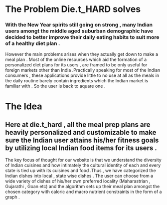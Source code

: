 # The Problem Die.t_HARD solves 

### With the New Year spirits still going on strong , many Indian users amongt the middle aged suburban demographic have decided to better improve their daily eating habits to suit more of a healthy diet plan .

However the main problems arises when they actually get down to make a meal plan . Most of the online resources which aid the formation of a personalized diet plans for its users , are framed to be only useful for foreign markets other than India .Practically speaking for most of the Indian consumers , these applications provide little to no use  at all as the meals in the daily routine barely contain ingredients which the Indian market is familiar with  . So the user is back to aquare one .

# The Idea 
## Here at die.t_hard , all the meal prep plans are heavily personalized and customizable to make sure the Indian user attains his/her fitness goals by utilizing local Indian food items for its users  . 

The key focus of thought for our website is that we understand the diversity of Indian cuisines and how intimately the cultural identity of each and every state is tied up with its cuisines and food .Thus , we have categorized the Indian dishes into local ,  state wise dishes . The user can choose from a wide variety of dishes of his/her own preferred locality (Maharastrian , Gujarathi , Goan etc) and the algorithm sets up their meal plan amongst the chosen category with caloric and macro nutrient constraints in the form of a graph . 
